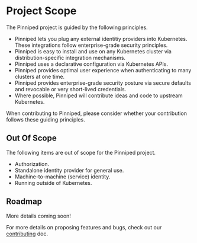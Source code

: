 # Project Scope

The Pinniped project is guided by the following principles.
* Pinniped lets you plug any external identitiy providers into
  Kubernetes. These integrations follow enterprise-grade security principles.
* Pinniped is easy to install and use on any Kubernetes cluster via
  distribution-specific integration mechanisms.
* Pinniped uses a declarative configuration via Kubernetes APIs.
* Pinniped provides optimal user experience when authenticating to many
  clusters at one time.
* Pinniped provides enterprise-grade security posture via secure defaults and
  revocable or very short-lived credentials.
* Where possible, Pinniped will contribute ideas and code to upstream
  Kubernetes.

When contributing to Pinniped, please consider whether your contribution follows
these guiding principles.

## Out Of Scope

The following items are out of scope for the Pinniped project.
* Authorization.
* Standalone identity provider for general use.
* Machine-to-machine (service) identity.
* Running outside of Kubernetes.

## Roadmap

More details coming soon!

For more details on proposing features and bugs, check out our
[contributing](../CONTRIBUTING.md) doc.
